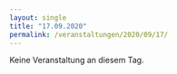 ```yaml
---
layout: single
title: "17.09.2020"
permalink: /veranstaltungen/2020/09/17/
---
```


Keine Veranstaltung an diesem Tag.
